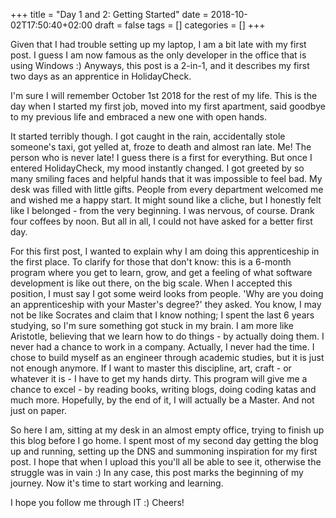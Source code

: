 +++
title = "Day 1 and 2: Getting Started"
date = 2018-10-02T17:50:40+02:00
draft = false
tags = []
categories = []
+++

Given that I had trouble setting up my laptop, I am a bit late with my first post. I guess I am now famous as the only developer in the office that is using Windows :) Anyways, this post is a 2-in-1, and it describes my first two days as an apprentice in HolidayCheck.

I'm sure I will remember October 1st 2018 for the rest of my life. This is the day when I started my first job, moved into my first apartment, said goodbye to my previous life and embraced a new one with open hands. 

It started terribly though. I got caught in the rain, accidentally stole someone's taxi, got yelled at, froze to death and almost ran late. Me! The person who is never late! I guess there is a first for everything. But once I entered HolidayCheck, my mood instantly changed. I got greeted by so many smiling faces and helpful hands that it was impossible to feel bad. My desk was filled with little gifts. People from every department welcomed me and wished me a happy start. It might sound like a cliche, but I honestly felt like I belonged - from the very beginning. I was nervous, of course. Drank four coffees by noon. But all in all, I could not have asked for a better first day.

For this first post, I wanted to explain why I am doing this apprenticeship in the first place. To clarify for those that don't know: this is a 6-month program where you get to learn, grow, and get a feeling of what software development is like out there, on the big scale. When I accepted this position, I must say I got some weird looks from people. 'Why are you doing an apprenticeship with your Master's degree?' they asked. You know, I may not be like Socrates and claim that I know nothing; I spent the last 6 years studying, so I'm sure something got stuck in my brain. I am more like Aristotle, believing that we learn how to do things - by actually doing them. I never had a chance to work in a company. Actually, I never had the time. I chose to build myself as an engineer through academic studies, but it is just not enough anymore. If I want to master this discipline, art, craft - or whatever it is - I have to get my hands dirty. This program will give me a chance to excel - by reading books, writing blogs, doing coding katas and much more. Hopefully, by the end of it, I will actually be a Master. And not just on paper.

So here I am, sitting at my desk in an almost empty office, trying to finish up this blog before I go home. I spent most of my second day getting the blog up and running, setting up the DNS and summoning inspiration for my first post. I hope that when I upload this you'll all be able to see it, otherwise the struggle was in vain :) In any case, this post marks the beginning of my journey. Now it's time to start working and learning.

I hope you follow me through IT :) Cheers!


